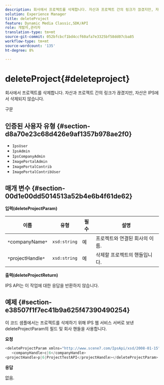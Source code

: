 ```yaml
---
description: 회사에서 프로젝트를 삭제합니다. 자산과 프로젝트 간의 링크가 끊겼지만, 자산은 IPS에서 삭제되지 않습니다.
solution: Experience Manager
title: deleteProject
feature: Dynamic Media Classic,SDK/API
role: 개발자,관리자
translation-type: tm+mt
source-git-commit: 052bfcbcf1bd4ccf60afa7e3325bf58dd07cba85
workflow-type: tm+mt
source-wordcount: '135'
ht-degree: 8%

---
```



# deleteProject{#deleteproject}

회사에서 프로젝트를 삭제합니다. 자산과 프로젝트 간의 링크가 끊겼지만, 자산은 IPS에서 삭제되지 않습니다.

구문

## 인증된 사용자 유형 {#section-d8a70e23c68d426e9af1357b978ae2f0}

* `IpsUser`
* `IpsAdmin`
* `IpsCompanyAdmin`
* `ImagePortalAdmin`
* `ImagePortalContrib`
* `ImagePortalContribUser`

## 매개 변수 {#section-00d1e00dd5014513a52b4e6b4f61de62}

**입력(deleteProjectParam)**

| 이름 | 유형 | 필수 | 설명 |
|---|---|---|---|
| `*`companyName`*` | `xsd:string` | 예 | 프로젝트와 연결된 회사의 이름. |
| `*`projectHandle`*` | `xsd:string` | 예 | 삭제할 프로젝트의 핸들입니다. |

**출력(deleteProjectReturn)**

IPS API는 이 작업에 대한 응답을 반환하지 않습니다.

## 예제 {#section-e38507f1f7ec41b9a625f47390490254}

이 코드 샘플에서는 프로젝트를 삭제하기 위해 IPS 웹 서비스 서버로 보낸 deleteProjectParam의 필드 및 회사 핸들을 사용합니다.

**요청**

```java
<deleteProjectParam xmlns="http://www.scene7.com/IpsApi/xsd/2008-01-15">
   <companyHandle>c|6</companyHandle>
<projectHandle>p|6|ProjectTestAPI</projectHandle></deleteProjectParam>
```

**응답**

없음.
